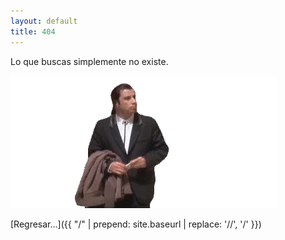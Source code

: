 ```yaml
---
layout: default
title: 404
---
```



Lo que buscas simplemente no existe.


![404](/assets/images/404.gif)


 [Regresar...]({{ "/" | prepend: site.baseurl | replace: '//', '/' }})
